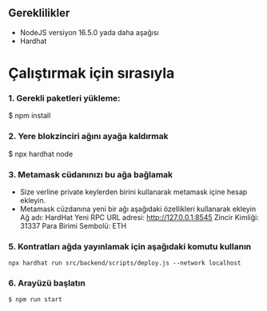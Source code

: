
## Gereklilikler
- NodeJS versiyon 16.5.0 yada daha aşağısı 
- Hardhat

# Çalıştırmak için sırasıyla

### 1. Gerekli paketleri yükleme:

$ npm install

### 2. Yere blokzinciri ağını ayağa kaldırmak
$ npx hardhat node

### 3. Metamask cüdanınızı bu ağa bağlamak
- Size verline private keylerden birini kullanarak metamask içine hesap ekleyin.
- Metamask cüzdanına yeni bir ağı aşağıdaki özellikleri kullanarak ekleyin
  Ağ adı: HardHat 
  Yeni RPC URL adresi: http://127.0.0.1:8545
  Zincir Kimliği: 31337
  Para Birimi Sembolü: ETH

### 5. Kontratları ağda yayınlamak için aşağıdaki komutu kullanın
`npx hardhat run src/backend/scripts/deploy.js --network localhost`

### 6. Arayüzü başlatın
`$ npm run start`
